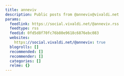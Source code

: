 ```yaml
---
title: anneviv
description: Public posts from @anneviv@vivaldi.net
params:
  feedlink: https://social.vivaldi.net/@anneviv.rss
  feedtype: rss
  feedid: 0fd5d8f70fc76b80e9618c6876ebc083
  websites:
    https://social.vivaldi.net/@anneviv: true
  blogrolls: []
  recommended: []
  recommender: []
  categories: []
  relme: {}
---
```

